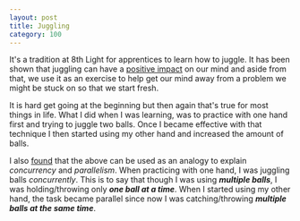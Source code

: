 ```yaml
---
layout: post
title: Juggling
category: 100
---
```

It's a tradition at 8th Light for apprentices to learn how to juggle. It has been shown that juggling can have a [positive impact](http://www.sciencedaily.com/releases/2009/10/091016114055.htm) on our mind and aside from that, we use it as an exercise to help get our mind away from a problem we might be stuck on so that we start fresh.

It is hard get going at the beginning but then again that's true for most things in life. What I did when I was learning, was to practice with one hand first and trying to juggle two balls. Once I became effective with that technique I then started using my other hand and increased the amount of balls.

I also [found](http://stackoverflow.com/questions/1050222/concurrency-vs-parallelism-what-is-the-difference/13226948#13226948) that the above can be used as an analogy to explain _concurrency_ and _parallelism_. When practicing with one hand, I was juggling balls _concurrently_. This is to say that though I was using ___multiple balls___, I was holding/throwing only ___one ball at a time___. When I started using my other hand, the task became parallel since now I was catching/throwing ___multiple balls at the same time___.
